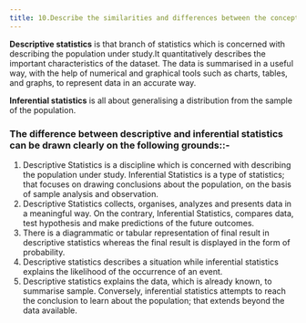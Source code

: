 ```yaml
---
title: 10.Describe the similarities and differences between the concepts of “DESCRIPTIVE” and “INFERENTIAL” statistics
---
```

**Descriptive statistics** is that branch of statistics which is concerned with describing the population under study.It quantitatively describes the important characteristics of the dataset. The data is summarised in a useful way, with the help of numerical and graphical tools such as charts, tables, and graphs, to represent data in an accurate way. 

**Inferential statistics** is all about generalising a distribution from the sample of the population. 

### The difference between descriptive and inferential statistics can be drawn clearly on the following grounds::- 

  1. Descriptive Statistics is a discipline which is concerned with describing the population under study. Inferential Statistics is a type of statistics; that focuses on drawing conclusions about the population, on the basis of sample analysis and observation.
  2. Descriptive Statistics collects, organises, analyzes and presents data in a meaningful way. On the contrary, Inferential Statistics, compares data, test hypothesis and make predictions of the future outcomes.
  3. There is a diagrammatic or tabular representation of final result in descriptive statistics whereas the final result is displayed in the form of probability.
  4. Descriptive statistics describes a situation while inferential statistics explains the likelihood of the occurrence of an event.
  5. Descriptive statistics explains the data, which is already known, to summarise sample. Conversely, inferential statistics attempts to reach the conclusion to learn about the population; that extends beyond the data available.
 
